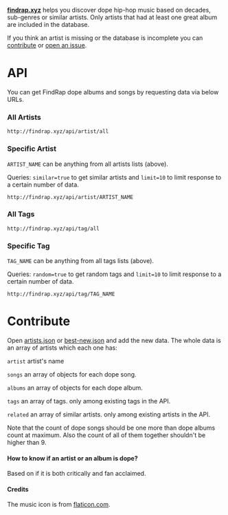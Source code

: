 [**findrap.xyz**](//findrap.xyz) helps you discover dope hip-hop music based on decades, sub-genres or similar artists. Only artists that had at least one great album are included in the database.

If you think an artist is missing or the database is incomplete you can [contribute](https://github.com/poeti8/findrap.xyz/blob/master/README.md#contribute) or [open an issue](https://github.com/poeti8/findrap.xyz/issues).

# API

You can get FindRap dope albums and songs by requesting data via below URLs. 

### All Artists

```
http://findrap.xyz/api/artist/all
```

### Specific Artist

```ARTIST_NAME``` can be anything from all artists lists (above).

Queries: ```similar=true``` to get similar artists and  ```limit=10``` to limit response to a certain number of data.
```
http://findrap.xyz/api/artist/ARTIST_NAME
```

### All Tags

```
http://findrap.xyz/api/tag/all
```

### Specific Tag

```TAG_NAME``` can be anything from all tags lists (above).

Queries: ```random=true``` to get random tags and  ```limit=10``` to limit response to a certain number of data.
```
http://findrap.xyz/api/tag/TAG_NAME
```

# Contribute

Open [artists.json](https://github.com/poeti8/findrap.xyz/blob/master/data/artists.json) or [best-new.json](https://github.com/poeti8/findrap.xyz/blob/master/data/best-new.json) and add the new data. The whole data is an array of artists which each one has:

```artist```  artist's name

```songs```   an array of objects for each dope song.

```albums```  an array of objects for each dope album.

```tags```    an array of tags. only among existing tags in the API.

```related``` an array of similar artists. only among existing artists in the API.


Note that the count of dope songs should be one more than dope albums count at maximum. Also the count of all of them together shouldn't be higher than 9. 

#### How to know if an artist or an album is dope?

Based on if it is both critically and fan acclaimed.

#### Credits

The music icon is from [flaticon.com](http://www.flaticon.com/).
